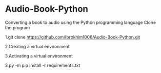 # Audio-Book-Python
Converting a book to audio using the Python programming language
Clone the program

1.git clone https://github.com/Ibrokhim1006/Audio-Book-Python.git

2.Creating a virtual environment

3.Activating a virtual environment

3.py -m pip install -r requirements.txt
